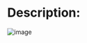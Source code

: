 # Description:
![image](https://user-images.githubusercontent.com/96786536/181664421-6a87a40b-9592-411a-8aef-13bea0c938a5.png)
